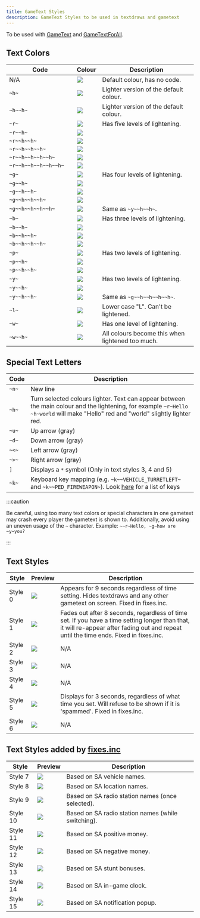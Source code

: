```yaml
---
title: GameText Styles
description: GameText Styles to be used in textdraws and gametext
---
```


To be used with [GameText](../functions/GameTextForPlayer) and [GameTextForAll](../functions/GameTextForAll).

## Text Colors
| Code                      | Colour | Description |
| ----------                | ------ | ----- |
| N/A                       | ![](/images/gameTextStyles/-.png) | Default colour, has no code.           |
| `~h~                    ` | ![](/images/gameTextStyles/h.png) | Lighter version of the default colour. |
| `~h~~h~                 ` | ![](/images/gameTextStyles/hh.png) | Lighter version of the default colour. |
| `~r~                    ` | ![](/images/gameTextStyles/r.png) | Has five levels of lightening.         |
| `~r~~h~                 ` | ![](/images/gameTextStyles/rh.png) | |
| `~r~~h~~h~              ` | ![](/images/gameTextStyles/rhh.png) | |
| `~r~~h~~h~~h~           ` | ![](/images/gameTextStyles/rhhh.png) | |
| `~r~~h~~h~~h~~h~        ` | ![](/images/gameTextStyles/rhhhh.png) | |
| `~r~~h~~h~~h~~h~~h~     ` | ![](/images/gameTextStyles/rhhhhh.png) | |
| `~g~                    ` | ![](/images/gameTextStyles/g.png) | Has four levels of lightening. |
| `~g~~h~                 ` | ![](/images/gameTextStyles/gh.png) | |
| `~g~~h~~h~              ` | ![](/images/gameTextStyles/ghh.png) | |
| `~g~~h~~h~~h~           ` | ![](/images/gameTextStyles/ghhh.png) | |
| `~g~~h~~h~~h~~h~        ` | ![](/images/gameTextStyles/ghhhh.png) | Same as `~y~~h~~h~`. |
| `~b~                    ` | ![](/images/gameTextStyles/b.png) | Has three levels of lightening. |
| `~b~~h~                 ` | ![](/images/gameTextStyles/bh.png) | |
| `~b~~h~~h~              ` | ![](/images/gameTextStyles/bhh.png) | |
| `~b~~h~~h~~h~           ` | ![](/images/gameTextStyles/bhhh.png) | |
| `~p~                    ` | ![](/images/gameTextStyles/p.png) | Has two levels of lightening. |
| `~p~~h~                 ` | ![](/images/gameTextStyles/ph.png) | |
| `~p~~h~~h~              ` | ![](/images/gameTextStyles/phh.png) | |
| `~y~                    ` | ![](/images/gameTextStyles/y.png) | Has two levels of lightening. |
| `~y~~h~                 ` | ![](/images/gameTextStyles/yh.png) | |
| `~y~~h~~h~              ` | ![](/images/gameTextStyles/yhh.png) | Same as `~g~~h~~h~~h~~h~`. |
| `~l~                    ` | ![](/images/gameTextStyles/l.png) | Lower case "L".  Can't be lightened. |
| `~w~                    ` | ![](/images/gameTextStyles/w.png) | Has one level of lightening. |
| `~w~~h~                 ` | ![](/images/gameTextStyles/wh.png) | All colours become this when lightened too much. |

## Special Text Letters

| Code | Description                                                                                                                         |
| ------ | ----------------------------------------------------------------------------------------------------------------------------------- |
| `~n~ ` | New line                                                                                                                            |
| `~h~ ` | Turn selected colours lighter.  Text can appear between the main colour and the lightening, for example `~r~Hello ~h~world` will make "Hello" red and "world" slightly lighter red. |
| `~u~ ` | Up arrow (gray)                                                                                                                     |
| `~d~ ` | Down arrow (gray)                                                                                                                   |
| `~<~ ` | Left arrow (gray)                                                                                                                   |
| `~>~ ` | Right arrow (gray)                                                                                                                  |
| `]   ` | Displays a `*` symbol (Only in text styles 3, 4 and 5)                                                                               |
| `~k~ ` | Keyboard key mapping (e.g. `~k~~VEHICLE_TURRETLEFT~` and `~k~~PED_FIREWEAPON~`). Look [here](../resources/keys) for a list of keys    |

:::caution

Be careful, using too many text colors or special characters in one gametext may crash every player the gametext is shown to. Additionally, avoid using an uneven usage of the `~` character. Example: `~~r~Hello, ~g~how are ~y~you?`

:::

## Text Styles

| Style   | Preview                                | Description                                                                                                                                                        |
| ------- | -------------------------------------- | ------------------------------------------------------------------------------------------------------------------------------------------------------------------ |
| Style 0 | ![](/images/gameTextStyles/style0.png) | Appears for 9 seconds regardless of time setting. Hides textdraws and any other gametext on screen.  Fixed in fixes.inc.                                                                |
| Style 1 | ![](/images/gameTextStyles/style1.png) | Fades out after 8 seconds, regardless of time set. If you have a time setting longer than that, it will re-appear after fading out and repeat until the time ends.  Fixed in fixes.inc. |
| Style 2 | ![](/images/gameTextStyles/style2.png) | N/A                                                                                                                                                                |
| Style 3 | ![](/images/gameTextStyles/style3.png) | N/A                                                                                                                                                                |
| Style 4 | ![](/images/gameTextStyles/style4.png) | N/A                                                                                                                                                                |
| Style 5 | ![](/images/gameTextStyles/style5.png) | Displays for 3 seconds, regardless of what time you set. Will refuse to be shown if it is 'spammed'.  Fixed in fixes.inc.                                                               |
| Style 6 | ![](/images/gameTextStyles/style6.png) | N/A                                                                                                                                                                |

## Text Styles added by [fixes.inc](https://github.com/pawn-lang/sa-mp-fixes)  
| Style   | Preview                                | Description                                                                                                                                                        |
| ------- | -------------------------------------- | ------------------------------------------------------------------------------------------------------------------------------------------------------------------ |
| Style 7 | ![](/images/gameTextStyles/style7.png) | Based on SA vehicle names.                                                                                                                                                             |
| Style 8 | ![](/images/gameTextStyles/style8.png) | Based on SA location names.                                                                                                                                                              |
| Style 9 | ![](/images/gameTextStyles/style9.png) | Based on SA radio station names (once selected).                                                                                                                                                              |
| Style 10 | ![](/images/gameTextStyles/style10.png) | Based on SA radio station names (while switching).                                                                                                                                                            |
| Style 11 | ![](/images/gameTextStyles/style11.png) | Based on SA positive money.                                                                                                                                                              |
| Style 12 | ![](/images/gameTextStyles/style12.png) | Based on SA negative money.                                                                                                                                                             |
| Style 13 | ![](/images/gameTextStyles/style13.png) | Based on SA stunt bonuses.                                                                                                                                                             |
| Style 14 | ![](/images/gameTextStyles/style14.png) | Based on SA in-game clock.                                                                                                                                                             |
| Style 15 | ![](/images/gameTextStyles/style15.png) | Based on SA notification popup.                                                                                                                                                              |
